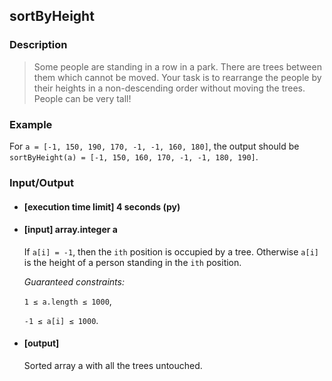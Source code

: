 ## sortByHeight

### Description
> Some people are standing in a row in a park. There are trees between them which cannot be moved. Your task is to rearrange the people by their heights in a non-descending order without moving the trees. People can be very tall!

### Example

For ```a = [-1, 150, 190, 170, -1, -1, 160, 180]```, the output should be
```sortByHeight(a) = [-1, 150, 160, 170, -1, -1, 180, 190]```.

### Input/Output

* #### [execution time limit] 4 seconds (py)

* #### [input] array.integer a

	If ```a[i] = -1```, then the ```ith``` position is occupied by a tree. Otherwise ```a[i]``` is the height of a person standing in the ```ith``` position.

 	<i>Guaranteed constraints:</i>

    ```1 ≤ a.length ≤ 1000```,

	```-1 ≤ a[i] ≤ 1000```.

* #### [output]

     Sorted array a with all the trees untouched.

